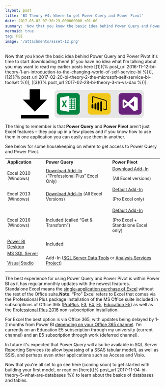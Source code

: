 ```yaml
---
layout: post
title: 'BI Theory #4: Where to get Power Query and Power Pivot'
date: 2017-03-02 07:30:29.000000000 +01:00
summary: 'Now that you know the basic idea behind Power Query and Power Pivot it is time to start downloading them!'
mermaid: true
tag: PBI
image: '/attachments/asset-12.png'
---
```

Now that you know the basic idea behind Power Query and Power Pivot it's time to start downloading them! (if you have no idea what I'm talking about you may want to read my earlier posts here [[1]({% post_url 2016-11-12-bi-theory-1-an-introduction-to-the-changing-world-of-self-service-bi %})], [[2]({% post_url 2017-02-20-bi-theory-2-the-microsoft-self-service-bi-toolset %})], [[3]({% post_url 2017-02-28-bi-theory-3-m-vs-dax %})].

<div align='center'><img src = '/attachments/asset-12.png' width='400'></div>

The thing to remember is that **Power Query** and **Power Pivot** aren’t just Excel features – they pop up in a few places and if you know how to use them in one application you can easily use them in another.

See below for some housekeeping on where to get access to Power Query and Power Pivot.
<table>
<tr>
<td><strong>Application</strong></td>
<td><strong>Power Query</strong></td>
<td><strong>Power Pivot</strong></td>
</tr>
<tr>
<td>Excel 2010 (Windows)</td>
<td><a href="https://www.microsoft.com/en-au/download/details.aspx?id=39379">Download Add-In</a> (“Professional Plus” Excel Only)</td>
<td><a href="https://www.microsoft.com/en-us/download/details.aspx?id=43348">Download Add-In</a><p></p>
<p>(All Excel versions)</p></td>
</tr>
<tr>
<td>Excel 2013 (Windows)</td>
<td><a href="https://www.microsoft.com/en-au/download/details.aspx?id=39379">Download Add-In</a> (All Excel Versions)</td>
<td><a href="https://support.office.com/en-us/article/Start-the-Power-Pivot-in-Microsoft-Excel-add-in-a891a66d-36e3-43fc-81e8-fc4798f39ea8">Default Add-In</a><p></p>
<p>(Pro Excel only)</p></td>
</tr>
<tr>
<td>Excel 2016 (Windows)</td>
<td>Included (called “Get &amp; Transform”)</td>
<td><a href="https://support.office.com/en-us/article/Start-the-Power-Pivot-in-Microsoft-Excel-add-in-a891a66d-36e3-43fc-81e8-fc4798f39ea8">Default Add-In</a><p></p>
<p>(Pro Excel + Standalone Excel only)</p></td>
</tr>
<tr>
<td><a href="https://powerbi.microsoft.com/en-us/downloads/">Power BI Desktop</a></td>
<td colspan="2">Included</td>
</tr>
<tr>
<td><a href="https://www.microsoft.com/en-au/sql-server/sql-server-downloads">MS SQL Server</a><p></p>
<p><a href="https://www.visualstudio.com/downloads/">Visual Studio</a></p></td>
<td colspan="2">Add-In (<a href="https://docs.microsoft.com/en-us/sql/ssdt/download-sql-server-data-tools-ssdt">SQL Server Data Tools</a>&nbsp;or <a href="https://marketplace.visualstudio.com/items?itemName=ProBITools.MicrosoftAnalysisServicesModelingProjects">Analysis Services Project</a>)</td>
</tr>
</table>

The best experience for using Power Query and Power Pivot is within Power BI as it has regular monthly updates with the newest features.  
Standalone Excel means the [single-application purchase of Excel](https://www.microsoftstore.com/store/msusa/en_US/pdp/Excel-2016/productID.323021400) without the rest of the Office suite.**Note:** “Pro” Excel refers to Excel that comes via the Professional Plus package installation of the MS Office suite included in subscriptions of Office 365 ([ProPlus](https://products.office.com/en-au/business/office-365-proplus-business-software), [E3](https://products.office.com/en-au/business/office-365-enterprise-e3-business-software), [E4](https://products.office.com/en-au/business/office-365-enterprise-e4-business-software), [E5](https://products.office.com/en-au/business/office-365-enterprise-e5-business-software), [Education E5](https://products.office.com/en-au/academic/compare-office-365-education-plans)) as well as the [Professional Plus 2016](https://www.microsoftstore.com/store/msusa/en_US/pdp/Office-Professional-2016/productID.323023800) non-subscription installation.

For Excel the best option is via Office 365, with updates being delayed by 1-2 months from Power BI [depending on your Office 365 channel](https://technet.microsoft.com/en-us/library/mt455210.aspx). I’m currently on an Education E5 subscription through my university (current channel) and an E5 subscription through work (deferred channel).

In future it's expected that Power Query will also be available in SQL Server Reporting Services (to allow bypassing of a SSAS tabular model), as well as SSIS, and perhaps even other applications such as Access and Visio.

Now that you're all set to go see here (coming soon) to get started with building your first model, or read on [here]({% post_url 2017-11-04-bi-theory-5-what-are-databases %}) to learn about the basics of databases and tables.
